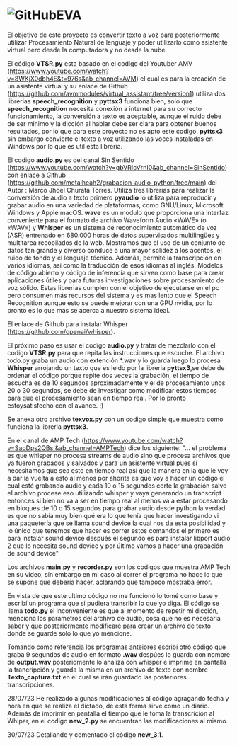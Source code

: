 # ![GitHubEVA](https://github.com/Shikory/Eva/assets/42322745/574282f3-d2a1-4e4d-9676-6e4e7c1d020a)

El objetivo de este proyecto es convertir texto a voz para posteriormente utilizar Procesamiento Natural de lenguaje y poder utilizarlo como asistente virtual pero desde la computadora y no desde la nube.

El código **VTSR.py** esta basado en el codigo del Youtuber AMV (https://www.youtube.com/watch?v=8WKjX0dbh4E&t=976s&ab_channel=AVM) el cual es para la creación de un asistente virtual y su enlace de Github (https://github.com/avmmodules/virtual_assistant/tree/version1) utiliza dos librerias **speech_recognition** y **pyttsx3** funciona bien, solo que **speech_recognition** necesita conexión a internet para su correcto funcionamiento, la conversión a texto es aceptable, aunque el ruido debe de ser minimo y la dicción al hablar debe ser clara para obtener buenos resultados, por lo que para este proyecto no es apto este codigo. **pyttsx3** sin embargo convierte el texto a voz utilizando las voces instaladas en Windows por lo que es util esta libreria.

El codigo **audio.py** es del canal Sin Sentido (https://www.youtube.com/watch?v=gbVRIcVrnI0&ab_channel=SinSentido) con enlace a Github (https://github.com/metalheah2/grabacion_audio_python/tree/main) del Autor : Marco Jhoel Churata Torres. Utiliza tres librerias para realizar la conversión de audio a texto primero **pyaudio** lo utiliza para reproducir y grabar audio en una variedad de plataformas, como GNU/Linux, Microsoft Windows y Apple macOS. **wave** es un modulo que proporciona una interfaz conveniente para el formato de archivo Waveform Audio «WAVE» (o «WAV») y **Whisper** es un sistema de reconocimiento automático de voz (ASR) entrenado en 680.000 horas de datos supervisados ​​multilingües y multitarea recopilados de la web. Mostramos que el uso de un conjunto de datos tan grande y diverso conduce a una mayor solidez a los acentos, el ruido de fondo y el lenguaje técnico. Además, permite la transcripción en varios idiomas, así como la traducción de esos idiomas al inglés. Modelos de código abierto y código de inferencia que sirven como base para crear aplicaciones útiles y para futuras investigaciones sobre procesamiento de voz sólido. Estas librerias cumplen con el objetivo de ejecutarse en el pc pero consumen más recursos del sistema y es mas lento que el Speech Recognition aunque esto se puede mejorar con una GPU nvidia, por lo pronto es lo que más se acerca a nuestro sistema ideal. 

El enlace de Github para instalar Whisper (https://github.com/openai/whisper).

El próximo paso es usar el codigo **audio.py** y tratar de mezclarlo con el codigo **VTSR.py** para que repita las instrucciones que escuche.
El archivo todo.py graba un audio con extención *.wav y lo guarda luego lo procesa **Whisper** arrojando un texto que es leido por la libreria **pyttsx3**,se debe de ordenar el código porque repite dos veces la grabación, el tiempo de escucha es de 10 segundos aproximadamente y el de procesamiento unos 20 o 30 segundos, se debe de investigar como modificar estos tiempos para que el procesamiento sean en tiempo real. Por lo pronto estoysatisfecho con el avance. :)

Se anexa otro archivo **texvox.py** con un codigo simple que muestra como funciona la libreria **pyttsx3**.

En el canal de AMP Tech (https://www.youtube.com/watch?v=SaoDps2QBsI&ab_channel=AMPTech) dice los siguiente: "... el problema es que whisper no procesa streams de audio sino que procesa archivos que ya fueron grabados y salvados y para un asistente virtual pues si necesitamos que sea esto en tiempo real así que la manera en la que le voy a dar la vuelta a esto al menos por ahorita es que voy a hacer un código el cual esté grabando audio y cada 10 o 15 segundos corte la grabación salve el archivo procese eso utilizando whisper y vaya generando un transcript entonces si bien no va a ser en tiempo real al menos va a estar procesando en bloques de 10 o 15 segundos para grabar audio desde python la verdad es que no sabía muy bien qué era lo que tenía que hacer investigando vi una paquetería que se llama sound device la cual nos da esta posibilidad y lo único que tenemos que hacer es correr estos comandos el primero es para instalar sound device después el segundo es para instalar libport audio 2 que lo necesita sound device y por último vamos a hacer una grabación de sound device"

Los archivos **main.py** y **recorder.py** son los codigos que muestra AMP Tech en su video, sin embargo en mi caso al correr el programa no hace lo que se supone que debería hacer, aclarando que tampoco mostraba error.

En vista de que este ultimo código no me funcionó lo tomé como base y escribí un programa que si pudiera transribir lo que yo diga. El código se llama **todo.py** el inconveniente es que al momento de repetir mi dicción, menciona los parametros del archivo de audio, cosa que no es necesaria saber y que posteriormente modificaré para crear un archivo de texto donde se guarde solo lo que yo mencione.

Tomando como referencia los programas anteiores escribí otró código que graba 9 segundos de audio en formato **.wav** despúes lo guarda con nombre de **output.wav** posteriomente lo analiza con whisper e imprime en pantalla la trancripción y guarda la misma en un archivo de texto con nombre **Texto_captura.txt** en el cual se irán guardado las posteriores transcripciones.

28/07/23
He realizado algunas modificaciones al código agragando fecha y hora en que se realiza el dictado, de esta forma sirve como un diario. Además de imprimir en pantalla el tiempo que le toma la transcrición al Whiper, en el codigo **new_2.py** se encuentran las modificaciones al mismo. 

30/07/23
Detallando y comentado el código **new_3.1**.
